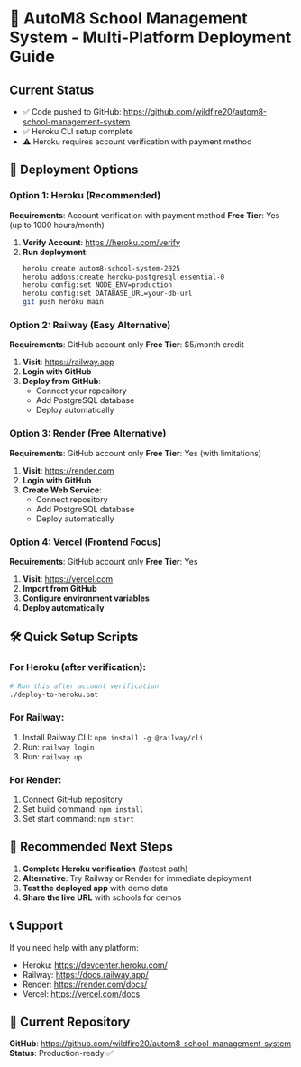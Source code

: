 # 🚀 AutoM8 School Management System - Multi-Platform Deployment Guide

## Current Status
- ✅ Code pushed to GitHub: https://github.com/wildfire20/autom8-school-management-system
- ✅ Heroku CLI setup complete
- ⚠️ Heroku requires account verification with payment method

## 🎯 Deployment Options

### Option 1: Heroku (Recommended)
**Requirements**: Account verification with payment method
**Free Tier**: Yes (up to 1000 hours/month)

1. **Verify Account**: https://heroku.com/verify
2. **Run deployment**:
   ```bash
   heroku create autom8-school-system-2025
   heroku addons:create heroku-postgresql:essential-0
   heroku config:set NODE_ENV=production
   heroku config:set DATABASE_URL=your-db-url
   git push heroku main
   ```

### Option 2: Railway (Easy Alternative)
**Requirements**: GitHub account only
**Free Tier**: $5/month credit

1. **Visit**: https://railway.app
2. **Login with GitHub**
3. **Deploy from GitHub**:
   - Connect your repository
   - Add PostgreSQL database
   - Deploy automatically

### Option 3: Render (Free Alternative)
**Requirements**: GitHub account only
**Free Tier**: Yes (with limitations)

1. **Visit**: https://render.com
2. **Login with GitHub**
3. **Create Web Service**:
   - Connect repository
   - Add PostgreSQL database
   - Deploy automatically

### Option 4: Vercel (Frontend Focus)
**Requirements**: GitHub account only
**Free Tier**: Yes

1. **Visit**: https://vercel.com
2. **Import from GitHub**
3. **Configure environment variables**
4. **Deploy automatically**

## 🛠️ Quick Setup Scripts

### For Heroku (after verification):
```bash
# Run this after account verification
./deploy-to-heroku.bat
```

### For Railway:
1. Install Railway CLI: `npm install -g @railway/cli`
2. Run: `railway login`
3. Run: `railway up`

### For Render:
1. Connect GitHub repository
2. Set build command: `npm install`
3. Set start command: `npm start`

## 🎯 Recommended Next Steps

1. **Complete Heroku verification** (fastest path)
2. **Alternative**: Try Railway or Render for immediate deployment
3. **Test the deployed app** with demo data
4. **Share the live URL** with schools for demos

## 📞 Support

If you need help with any platform:
- Heroku: https://devcenter.heroku.com/
- Railway: https://docs.railway.app/
- Render: https://render.com/docs/
- Vercel: https://vercel.com/docs

## 🌟 Current Repository
**GitHub**: https://github.com/wildfire20/autom8-school-management-system
**Status**: Production-ready ✅
